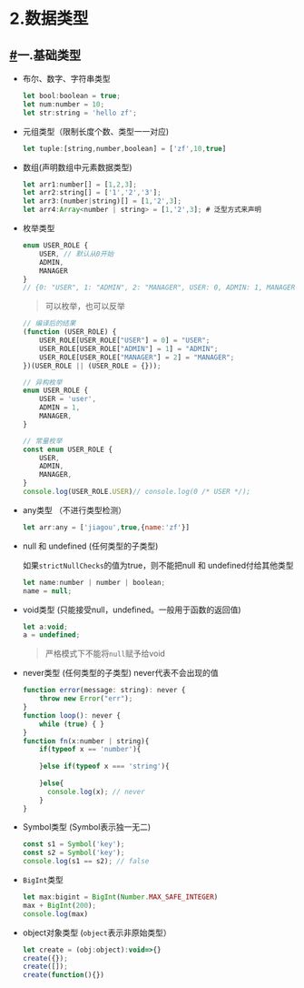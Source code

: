 # 2.数据类型

## [#](http://www.zhufengpeixun.com/jg-vue/typescript/2.html#%E4%B8%80-%E5%9F%BA%E7%A1%80%E7%B1%BB%E5%9E%8B)一.基础类型

*   布尔、数字、字符串类型

    ```js
    let bool:boolean = true;
    let num:number = 10;
    let str:string = 'hello zf';
     ```
*   元组类型（限制长度个数、类型一一对应)

    ```js
    let tuple:[string,number,boolean] = ['zf',10,true] 
    ```


*   数组(声明数组中元素数据类型)

    ```js
    let arr1:number[] = [1,2,3];
    let arr2:string[] = ['1','2','3'];
    let arr3:(number|string)[] = [1,'2',3];
    let arr4:Array<number | string> = [1,'2',3]; # 泛型方式来声明 
    ```

*   枚举类型

    ```js
    enum USER_ROLE {
        USER, // 默认从0开始
        ADMIN,
        MANAGER
    }
    // {0: "USER", 1: "ADMIN", 2: "MANAGER", USER: 0, ADMIN: 1, MANAGER: 2} 
    ```

    > 可以枚举，也可以反举

    ```js
    // 编译后的结果
    (function (USER_ROLE) {
        USER_ROLE[USER_ROLE["USER"] = 0] = "USER";
        USER_ROLE[USER_ROLE["ADMIN"] = 1] = "ADMIN";
        USER_ROLE[USER_ROLE["MANAGER"] = 2] = "MANAGER";
    })(USER_ROLE || (USER_ROLE = {}));
    ```


    ```js
    // 异构枚举
    enum USER_ROLE {
        USER = 'user',
        ADMIN = 1,
        MANAGER,
    }
    ```

    ```js
    // 常量枚举
    const enum USER_ROLE {
        USER,
        ADMIN,
        MANAGER,
    }
    console.log(USER_ROLE.USER)// console.log(0 /* USER */); 
    ```

*   any类型 （不进行类型检测）

    ```js
    let arr:any = ['jiagou',true,{name:'zf'}] 
    ```
*   null 和 undefined (任何类型的子类型)

    如果`strictNullChecks`的值为true，则不能把null 和 undefined付给其他类型

    ```js
    let name:number | number | boolean;
    name = null; 
    ```

*   void类型 (只能接受null，undefined。一般用于函数的返回值)

    ```js
    let a:void;
    a = undefined; 
     ```

    > 严格模式下不能将`null`赋予给void

*   never类型 (任何类型的子类型) never代表不会出现的值

    ```js
    function error(message: string): never {
        throw new Error("err");
    }
    function loop(): never {
        while (true) { }
    }
    function fn(x:number | string){
        if(typeof x == 'number'){
        
        }else if(typeof x === 'string'){ 
        
        }else{            
          console.log(x); // never
        }
    } 
    ```

*   Symbol类型 (Symbol表示独一无二)

    ```js
    const s1 = Symbol('key');
    const s2 = Symbol('key');
    console.log(s1 == s2); // false 
    ```

*   `BigInt`类型

    ```js
    let max:bigint = BigInt(Number.MAX_SAFE_INTEGER)
    max + BigInt(200);
    console.log(max) 
    ```

*   object对象类型 (`object`表示非原始类型）

    ```js
    let create = (obj:object):void=>{}
    create({});
    create([]);
    create(function(){})
    ```